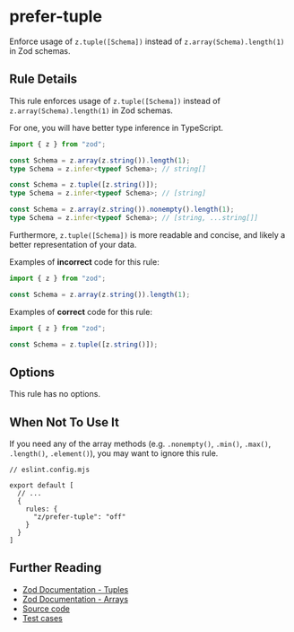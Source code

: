 # prefer-tuple

Enforce usage of `z.tuple([Schema])` instead of `z.array(Schema).length(1)` in Zod schemas.

## Rule Details

This rule enforces usage of `z.tuple([Schema])` instead of
`z.array(Schema).length(1)` in Zod schemas.

For one, you will have better type inference in TypeScript.

```ts
import { z } from "zod";

const Schema = z.array(z.string()).length(1);
type Schema = z.infer<typeof Schema>; // string[]

const Schema = z.tuple([z.string()]);
type Schema = z.infer<typeof Schema>; // [string]

const Schema = z.array(z.string()).nonempty().length(1);
type Schema = z.infer<typeof Schema>; // [string, ...string[]]
```

Furthermore, `z.tuple([Schema])` is more readable and concise, and likely a better
representation of your data.

Examples of **incorrect** code for this rule:

```ts
import { z } from "zod";

const Schema = z.array(z.string()).length(1);
```

Examples of **correct** code for this rule:

```ts
import { z } from "zod";

const Schema = z.tuple([z.string()]);
```

## Options

This rule has no options.

## When Not To Use It

If you need any of the array methods (e.g. `.nonempty()`, `.min()`, `.max()`,
`.length()`, `.element()`), you may want to ignore this rule.

```jsonc
// eslint.config.mjs

export default [
  // ...
  {
    rules: {
      "z/prefer-tuple": "off"
    }
  }
]
```

## Further Reading

- [Zod Documentation - Tuples](https://zod.dev/?id=tuples)
- [Zod Documentation - Arrays](https://zod.dev/?id=arrays)
- [Source code](../../src/rules/prefer-tuple.ts)
- [Test cases](../../src/rules/prefer-tuple.test.ts)
